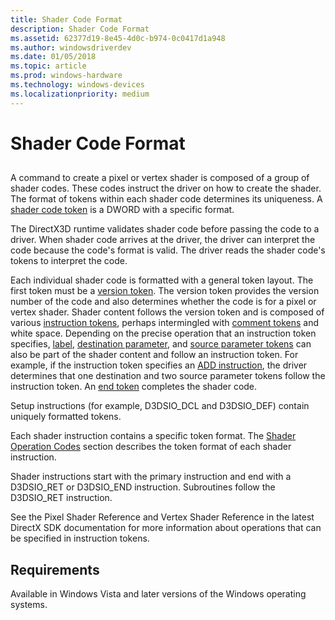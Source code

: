 ```yaml
---
title: Shader Code Format
description: Shader Code Format
ms.assetid: 62377d19-8e45-4d0c-b974-0c0417d1a948
ms.author: windowsdriverdev
ms.date: 01/05/2018
ms.topic: article
ms.prod: windows-hardware
ms.technology: windows-devices
ms.localizationpriority: medium
---
```


# Shader Code Format


## <span id="ddk_shader_code_format_gg"></span><span id="DDK_SHADER_CODE_FORMAT_GG"></span>


A command to create a pixel or vertex shader is composed of a group of shader codes. These codes instruct the driver on how to create the shader. The format of tokens within each shader code determines its uniqueness. A [shader code token](shader-code-tokens.md) is a DWORD with a specific format.

The DirectX3D runtime validates shader code before passing the code to a driver. When shader code arrives at the driver, the driver can interpret the code because the code's format is valid. The driver reads the shader code's tokens to interpret the code.

Each individual shader code is formatted with a general token layout. The first token must be a [version token](version-token.md). The version token provides the version number of the code and also determines whether the code is for a pixel or vertex shader. Shader content follows the version token and is composed of various [instruction tokens](instruction-token.md), perhaps intermingled with [comment tokens](comment-token.md) and white space. Depending on the precise operation that an instruction token specifies, [label](label-token.md), [destination parameter](destination-parameter-token.md), and [source parameter tokens](source-parameter-token.md) can also be part of the shader content and follow an instruction token. For example, if the instruction token specifies an [ADD instruction](https://msdn.microsoft.com/library/windows/hardware/ff538212), the driver determines that one destination and two source parameter tokens follow the instruction token. An [end token](end-token.md) completes the shader code.

Setup instructions (for example, D3DSIO\_DCL and D3DSIO\_DEF) contain uniquely formatted tokens.

Each shader instruction contains a specific token format. The [Shader Operation Codes](https://msdn.microsoft.com/library/windows/hardware/ff569706) section describes the token format of each shader instruction.

Shader instructions start with the primary instruction and end with a D3DSIO\_RET or D3DSIO\_END instruction. Subroutines follow the D3DSIO\_RET instruction.

See the Pixel Shader Reference and Vertex Shader Reference in the latest DirectX SDK documentation for more information about operations that can be specified in instruction tokens.

## <span id="Requirements"></span><span id="requirements"></span><span id="REQUIREMENTS"></span>Requirements


Available in Windows Vista and later versions of the Windows operating systems.

 

 





